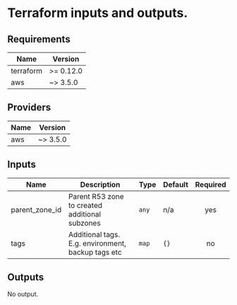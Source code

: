# Terraform inputs and outputs.

## Requirements

| Name | Version |
|------|---------|
| terraform | >= 0.12.0 |
| aws | ~> 3.5.0 |

## Providers

| Name | Version |
|------|---------|
| aws | ~> 3.5.0 |

## Inputs

| Name | Description | Type | Default | Required |
|------|-------------|------|---------|:--------:|
| parent\_zone\_id | Parent R53 zone to created additional subzones | `any` | n/a | yes |
| tags | Additional tags. E.g. environment, backup tags etc | `map` | `{}` | no |

## Outputs

No output.

